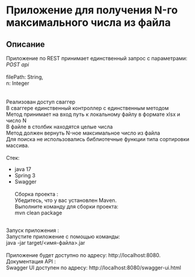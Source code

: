 # Приложение для получения N-го максимального числа из файла

## Описание
Приложение по REST принимает единственный запрос c параметрами:<br>
_POST api_<br>
<br>
filePath: String,<br>
n: Integer<br>
<br>
<br>
Реализован доступ сваггер<br>
В сваггере единственный контроллер с единственным методом<br>
Метод принимает на вход путь к локальному файлу в формате xlsx и число N<br>
В файле в столбик находятся целые числа<br>
Метод должен вернуть N-ное максимальное число из файла<br>
Для поиска не использовались библиотечные функции типа сортировки массива.<br>
<br>
Стек:
- java 17
- Spring 3
- Swagger<br>
  <br>
Сборка проекта :<br>
Убедитесь, что у вас установлен Maven.<br>
Выполните команду для сборки проекта:<br>
mvn clean package<br>
<br>
Запуск приложения :<br>
Запустите приложение с помощью команды:<br>
java -jar target/<имя-файла>.jar<br>
<br>
Приложение будет доступно по адресу: http://localhost:8080.<br>
Документация API :<br>
Swagger UI доступен по адресу: http://localhost:8080/swagger-ui.html
  
